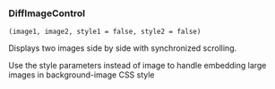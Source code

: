 ### DiffImageControl

``` suneido
(image1, image2, style1 = false, style2 = false)
```

Displays two images side by side with synchronized scrolling.

Use the style parameters instead of image to handle embedding large images in background-image CSS style
